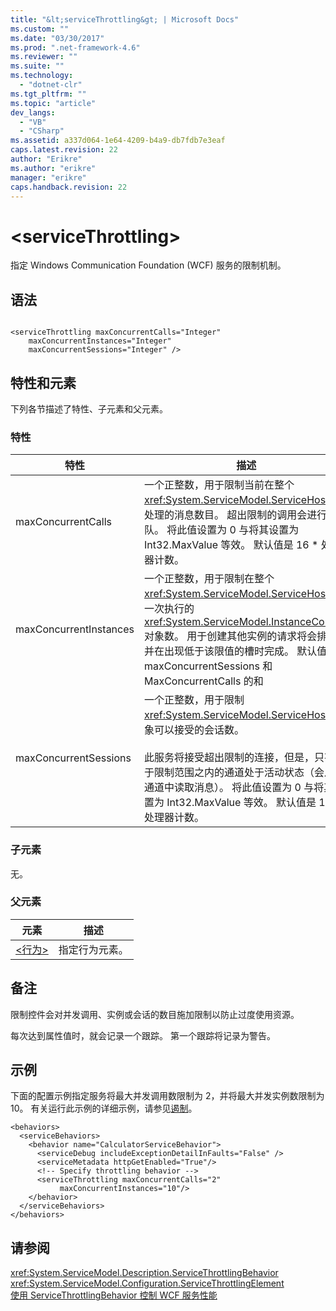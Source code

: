 ```yaml
---
title: "&lt;serviceThrottling&gt; | Microsoft Docs"
ms.custom: ""
ms.date: "03/30/2017"
ms.prod: ".net-framework-4.6"
ms.reviewer: ""
ms.suite: ""
ms.technology: 
  - "dotnet-clr"
ms.tgt_pltfrm: ""
ms.topic: "article"
dev_langs: 
  - "VB"
  - "CSharp"
ms.assetid: a337d064-1e64-4209-b4a9-db7fdb7e3eaf
caps.latest.revision: 22
author: "Erikre"
ms.author: "erikre"
manager: "erikre"
caps.handback.revision: 22
---
```

# &lt;serviceThrottling&gt;
指定 Windows Communication Foundation \(WCF\) 服务的限制机制。  
  
## 语法  
  
```  
  
<serviceThrottling maxConcurrentCalls="Integer"  
    maxConcurrentInstances="Integer"  
    maxConcurrentSessions="Integer" />  
```  
  
## 特性和元素  
 下列各节描述了特性、子元素和父元素。  
  
### 特性  
  
|特性|描述|  
|--------|--------|  
|maxConcurrentCalls|一个正整数，用于限制当前在整个 <xref:System.ServiceModel.ServiceHost> 中处理的消息数目。  超出限制的调用会进行排队。  将此值设置为 0 与将其设置为 Int32.MaxValue 等效。  默认值是 16 \* 处理器计数。|  
|maxConcurrentInstances|一个正整数，用于限制在整个 <xref:System.ServiceModel.ServiceHost> 中一次执行的 <xref:System.ServiceModel.InstanceContext> 对象数。  用于创建其他实例的请求将会排队，并在出现低于该限值的槽时完成。  默认值是 maxConcurrentSessions 和 MaxConcurrentCalls 的和|  
|maxConcurrentSessions|一个正整数，用于限制 <xref:System.ServiceModel.ServiceHost> 对象可以接受的会话数。<br /><br /> 此服务将接受超出限制的连接，但是，只有处于限制范围之内的通道处于活动状态（会从此通道中读取消息）。  将此值设置为 0 与将其设置为 Int32.MaxValue 等效。  默认值是 100 \* 处理器计数。|  
  
### 子元素  
 无。  
  
### 父元素  
  
|元素|描述|  
|--------|--------|  
|[\<行为\>](../../../../../docs/framework/configure-apps/file-schema/wcf/behavior-of-endpointbehaviors.md)|指定行为元素。|  
  
## 备注  
 限制控件会对并发调用、实例或会话的数目施加限制以防止过度使用资源。  
  
 每次达到属性值时，就会记录一个跟踪。  第一个跟踪将记录为警告。  
  
## 示例  
 下面的配置示例指定服务将最大并发调用数限制为 2，并将最大并发实例数限制为 10。  有关运行此示例的详细示例，请参见[遏制](../../../../../docs/framework/wcf/samples/throttling.md)。  
  
```  
<behaviors>   
  <serviceBehaviors>   
    <behavior name="CalculatorServiceBehavior">   
      <serviceDebug includeExceptionDetailInFaults="False" />   
      <serviceMetadata httpGetEnabled="True"/>   
      <!-- Specify throttling behavior -->  
      <serviceThrottling maxConcurrentCalls="2"   
           maxConcurrentInstances="10"/>   
    </behavior>  
  </serviceBehaviors>  
</behaviors>  
```  
  
## 请参阅  
 <xref:System.ServiceModel.Description.ServiceThrottlingBehavior>   
 <xref:System.ServiceModel.Configuration.ServiceThrottlingElement>   
 [使用 ServiceThrottlingBehavior 控制 WCF 服务性能](../../../../../docs/framework/wcf/feature-details/using-servicethrottlingbehavior-to-control-wcf-service-performance.md)